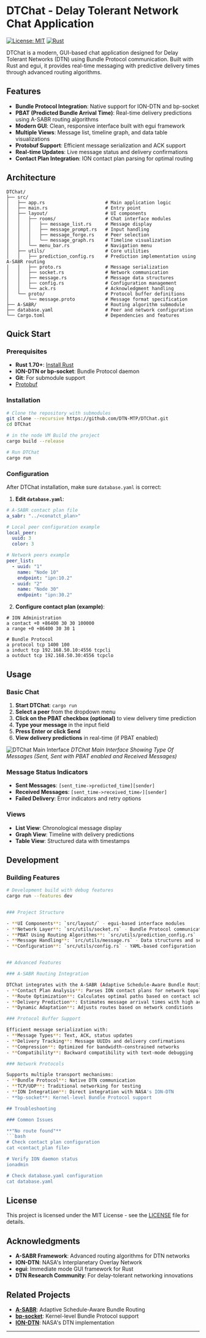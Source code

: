 # DTChat - Delay Tolerant Network Chat Application

[![License: MIT](https://img.shields.io/badge/License-MIT-blue.svg)](LICENSE) [![Rust](https://img.shields.io/badge/rust-1.70%2B-orange.svg)](https://www.rust-lang.org)

DTChat is a modern, GUI-based chat application designed for Delay Tolerant Networks (DTN) using Bundle Protocol communication. Built with Rust and egui, it provides real-time messaging with predictive delivery times through advanced routing algorithms.

## Features

- **Bundle Protocol Integration**: Native support for ION-DTN and bp-socket
- **PBAT (Predicted Bundle Arrival Time)**: Real-time delivery predictions using A-SABR routing algorithms
- **Modern GUI**: Clean, responsive interface built with egui framework
- **Multiple Views**: Message list, timeline graph, and data table visualizations
- **Protobuf Support**: Efficient message serialization and ACK support
- **Real-time Updates**: Live message status and delivery confirmations
- **Contact Plan Integration**: ION contact plan parsing for optimal routing

## Architecture

```
DTChat/
├── src/
│   ├── app.rs                      # Main application logic
│   ├── main.rs                     # Entry point
│   ├── layout/                     # UI components
│   │   ├── rooms/                  # Chat interface modules
│   │   │   ├── message_list.rs     # Message display
│   │   │   ├── message_prompt.rs   # Input handling
│   │   │   ├── message_forge.rs    # Peer selection
│   │   │   └── message_graph.rs    # Timeline visualization
│   │   └── menu_bar.rs             # Navigation menu
│   ├── utils/                      # Core utilities
│   │   ├── prediction_config.rs    # Prediction implementation using A-SABR routing
│   │   ├── proto.rs                # Message serialization
│   │   ├── socket.rs               # Network communication
│   │   ├── message.rs              # Message data structures
│   │   ├── config.rs               # Configuration management
│   │   └── ack.rs                  # Acknowledgment handling
│   └── proto/                      # Protocol buffer definitions
│       └── message.proto           # Message format specification
├── A-SABR/                         # Routing algorithm submodule
├── database.yaml                   # Peer and network configuration
└── Cargo.toml                      # Dependencies and features
```

## Quick Start

### Prerequisites

- **Rust 1.70+**: [Install Rust](https://rustup.rs/)
- **ION-DTN or bp-socket**: Bundle Protocol daemon
- **Git**: For submodule support
- [Protobuf](https://protobuf.dev/installation/)

### Installation

```bash
# Clone the repository with submodules
git clone --recursive https://github.com/DTN-MTP/DTChat.git
cd DTChat

# in the node VM Build the project
cargo build --release

# Run DTChat
cargo run
```

### Configuration

After DTChat installation, make sure `database.yaml` is correct:


1. **Edit `database.yaml`**:
```yaml
# A-SABR contact plan file
a_sabr: "../<conatct_plan>"

# Local peer configuration example
local_peer:
  uuid: 3
  color: 3

# Network peers example
peer_list:
  - uuid: "1"
    name: "Node 10"
    endpoint: "ipn:10.2"
  - uuid: "2" 
    name: "Node 30"
    endpoint: "ipn:30.2"
```

2. **Configure contact plan (example)**:
```
# ION Administration
a contact +0 +86400 30 30 100000
a range +0 +86400 30 30 1

# Bundle Protocol 
a protocol tcp 1400 100
a induct tcp 192.168.50.10:4556 tcpcli
a outduct tcp 192.168.50.30:4556 tcpclo
```

## Usage

### Basic Chat

1. **Start DTChat**: `cargo run`
2. **Select a peer** from the dropdown menu
3. **Click on the PBAT checkbox (optional)** to view delivery time prediction
4. **Type your message** in the input field
5. **Press Enter or click Send**
6. **View delivery predictions** in real-time (if PBAT enabled)

![DTChat Main Interface ](Documentation/img/DTChat%20Graph%20view%20with%20pbat.png)
*DTChat Main Interface Showing Type Of Messages (Sent, Sent with PBAT enabled and Received Messages)*

### Message Status Indicators

- **Sent Messages**: `[sent_time->predicted_time][sender]`
- **Received Messages**: `[sent_time->received_time✓][sender]`
- **Failed Delivery**: Error indicators and retry options


### Views

- **List View**: Chronological message display
- **Graph View**: Timeline with delivery predictions
- **Table View**: Structured data with timestamps

## Development

### Building Features

```bash
# Development build with debug features
cargo run --features dev


### Project Structure

- **UI Components**: `src/layout/` - egui-based interface modules
- **Network Layer**: `src/utils/socket.rs` - Bundle Protocol communication
- **PBAT Using Routing Algorithms**: `src/utils/prediction_config.rs` - A-SABR integration
- **Message Handling**: `src/utils/message.rs` - Data structures and serialization
- **Configuration**: `src/utils/config.rs` - YAML-based configuration


## Advanced Features

### A-SABR Routing Integration

DTChat integrates with the A-SABR (Adaptive Schedule-Aware Bundle Routing) framework for:
- **Contact Plan Analysis**: Parses ION contact plans for network topology
- **Route Optimization**: Calculates optimal paths based on contact schedules
- **Delivery Prediction**: Estimates message arrival times with high accuracy
- **Dynamic Adaptation**: Adjusts routes based on network conditions

### Protocol Buffer Support

Efficient message serialization with:
- **Message Types**: Text, ACK, status updates
- **Delivery Tracking**: Message UUIDs and delivery confirmations
- **Compression**: Optimized for bandwidth-constrained networks
- **Compatibility**: Backward compatibility with text-mode debugging

### Network Protocols

Supports multiple transport mechanisms:
- **Bundle Protocol**: Native DTN communication
- **TCP/UDP**: Traditional networking for testing
- **ION Integration**: Direct integration with NASA's ION-DTN
- **bp-socket**: Kernel-level Bundle Protocol support

## Troubleshooting

### Common Issues

**"No route found"**
```bash
# Check contact plan configuration
cat <contact_plan file>

# Verify ION daemon status  
ionadmin

# Check database.yaml configuration
cat database.yaml
```

## License

This project is licensed under the MIT License - see the [LICENSE](LICENSE) file for details.

## Acknowledgments

- **A-SABR Framework**: Advanced routing algorithms for DTN networks
- **ION-DTN**: NASA's Interplanetary Overlay Network
- **egui**: Immediate mode GUI framework for Rust
- **DTN Research Community**: For delay-tolerant networking innovations

## Related Projects

- **[A-SABR](https://github.com/DTN-MTP/A-SABR)**: Adaptive Schedule-Aware Bundle Routing
- **[bp-socket](https://github.com/DTN-MTP/bp-socket)**: Kernel-level Bundle Protocol support
- **[ION-DTN](https://sourceforge.net/projects/ion-dtn/)**: NASA's DTN implementation

---

